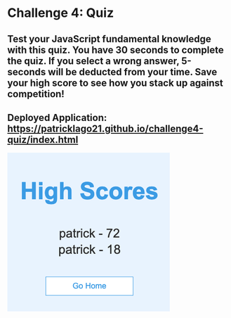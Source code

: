 # Challenge 4: Quiz

## Test your JavaScript fundamental knowledge with this quiz. You have 30 seconds to complete the quiz. If you select a wrong answer, 5-seconds will be deducted from your time. Save your high score to see how you stack up against competition!

## Deployed Application: https://patricklago21.github.io/challenge4-quiz/index.html

![Alt text](https://raw.githubusercontent.com/patricklago21/challenge4-quiz/main/Screen%20Shot%202021-04-12%20at%208.30.10%20PM.png)
